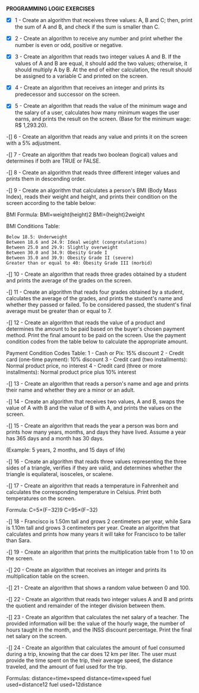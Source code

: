 __PROGRAMMING LOGIC EXERCISES__

- [x] 1 - Create an algorithm that receives three values: A, B and C; then, print the
sum of A and B, and check if the sum is smaller than C.

- [x] 2 - Create an algorithm to receive any number and print whether the number is even or odd, positive or negative.

- [x] 3 - Create an algorithm that reads two integer values A and B. If the values of A and B are equal, it should add the
two values; otherwise, it should multiply A by B. At the end of either calculation, the result should be assigned to a 
variable C and printed on the screen.

- [x] 4 - Create an algorithm that receives an integer and prints its predecessor and successor on the screen.

- [x] 5 - Create an algorithm that reads the value of the minimum wage and the salary of a user, calculates how many 
minimum wages the user earns, and prints the result on the screen. (Base for the minimum wage: R$ 1,293.20).

-[] 6 - Create an algorithm that reads any value and prints it on the screen with a 5% adjustment.

-[] 7 - Create an algorithm that reads two boolean (logical) values and determines if both are TRUE or FALSE.

-[] 8 - Create an algorithm that reads three different integer values and prints them in descending order.

-[] 9 - Create an algorithm that calculates a person's BMI (Body Mass Index), reads their weight and height, and prints 
their condition on the screen according to the table below:

BMI Formula:
BMI=weight(height)2
BMI=(height)2weight​

BMI Conditions Table:

    Below 18.5: Underweight
    Between 18.6 and 24.9: Ideal weight (congratulations)
    Between 25.0 and 29.9: Slightly overweight
    Between 30.0 and 34.9: Obesity Grade I
    Between 35.0 and 39.9: Obesity Grade II (severe)
    Greater than or equal to 40: Obesity Grade III (morbid)

-[] 10 - Create an algorithm that reads three grades obtained by a student and prints the average of the grades on the screen.

-[] 11 - Create an algorithm that reads four grades obtained by a student, calculates the average of the grades, and prints the student's name and whether they passed or failed. To be considered passed, the student's final average must be greater than or equal to 7.

-[] 12 - Create an algorithm that reads the value of a product and determines the amount to be paid based on the buyer's chosen payment method. Print the final amount to be paid on the screen. Use the payment condition codes from the table below to calculate the appropriate amount.

Payment Condition Codes Table:
1 - Cash or Pix: 15% discount
2 - Credit card (one-time payment): 10% discount
3 - Credit card (two installments): Normal product price, no interest
4 - Credit card (three or more installments): Normal product price plus 10% interest

-[] 13 - Create an algorithm that reads a person's name and age and prints their name and whether they are a minor or an adult.

-[] 14 - Create an algorithm that receives two values, A and B, swaps the value of A with B and the value of B with A, and prints the values on the screen.

-[] 15 - Create an algorithm that reads the year a person was born and prints how many years, months, and days they have lived. Assume a year has 365 days and a month has 30 days.

(Example: 5 years, 2 months, and 15 days of life)

-[] 16 - Create an algorithm that reads three values representing the three sides of a triangle, verifies if they are valid, and determines whether the triangle is equilateral, isosceles, or scalene.

-[] 17 - Create an algorithm that reads a temperature in Fahrenheit and calculates the corresponding temperature in Celsius. Print both temperatures on the screen.

Formula:
C=5×(F−32)9
C=95×(F−32)​

-[] 18 - Francisco is 1.50m tall and grows 2 centimeters per year, while Sara is 1.10m tall and grows 3 centimeters per year. Create an algorithm that calculates and prints how many years it will take for Francisco to be taller than Sara.

-[] 19 - Create an algorithm that prints the multiplication table from 1 to 10 on the screen.

-[] 20 - Create an algorithm that receives an integer and prints its multiplication table on the screen.

-[] 21 - Create an algorithm that shows a random value between 0 and 100.

-[] 22 - Create an algorithm that reads two integer values A and B and prints the quotient and remainder of the integer division between them.

-[] 23 - Create an algorithm that calculates the net salary of a teacher. The provided information will be: the value of the hourly wage, the number of hours taught in the month, and the INSS discount percentage. Print the final net salary on the screen.

-[] 24 - Create an algorithm that calculates the amount of fuel consumed during a trip, knowing that the car does 12 km per liter. The user must provide the time spent on the trip, their average speed, the distance traveled, and the amount of fuel used for the trip.

Formulas:
distance=time×speed
distance=time×speed
fuel used=distance12
fuel used=12distance​
